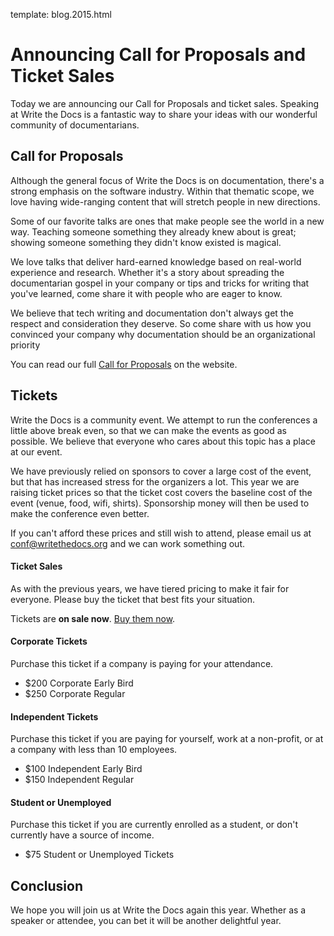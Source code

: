 template: blog.2015.html

# Announcing Call for Proposals and Ticket Sales

Today we are announcing our Call for Proposals and ticket sales.
Speaking at Write the Docs is a fantastic way to share your ideas with
our wonderful community of documentarians.

## Call for Proposals

Although the general focus of Write the Docs is on documentation,
there's a strong emphasis on the software industry. Within that thematic
scope, we love having wide-ranging content that will stretch people in
new directions.

Some of our favorite talks are ones that make people see the world in a
new way. Teaching someone something they already knew about is great;
showing someone something they didn't know existed is magical.

We love talks that deliver hard-earned knowledge based on real-world
experience and research. Whether it's a story about spreading the
documentarian gospel in your company or tips and tricks for writing that
you've learned, come share it with people who are eager to know.

We believe that tech writing and documentation don't always get the
respect and consideration they deserve. So come share with us how you
convinced your company why documentation should be an organizational
priority

You can read our full [Call for
Proposals](http://www.writethedocs.org/conf/na/cfp/) on the website.

## Tickets

Write the Docs is a community event. We attempt to run the conferences a
little above break even, so that we can make the events as good as
possible. We believe that everyone who cares about this topic has a
place at our event.

We have previously relied on sponsors to cover a large cost of the
event, but that has increased stress for the organizers a lot.  This
year we are raising ticket prices so that the ticket cost covers the
baseline cost of the event (venue, food, wifi, shirts).  Sponsorship
money will then be used to make the conference even better.

If you can't afford these prices and still wish to attend, please email
us at [conf@writethedocs.org](mailto:conf@writethedocs.org) and we can
work something out.

#### Ticket Sales

As with the previous years, we have tiered pricing to make it fair for
everyone. Please buy the ticket that best fits your situation.

Tickets are **on sale now**. [Buy them now](http://www.writethedocs.org/conf/na/2015/#tickets).

#### Corporate Tickets

Purchase this ticket if a company is paying for your attendance.

* $200 Corporate Early Bird
* $250 Corporate Regular

#### Independent Tickets

Purchase this ticket if you are paying for yourself, work at a
non-profit, or at a company with less than 10 employees.

* $100 Independent Early Bird
* $150 Independent Regular

#### Student or Unemployed

Purchase this ticket if you are currently enrolled as a student, or
don't currently have a source of income.

* $75 Student or Unemployed Tickets

## Conclusion

We hope you will join us at Write the Docs again this year.  Whether as
a speaker or attendee, you can bet it will be another delightful year.
